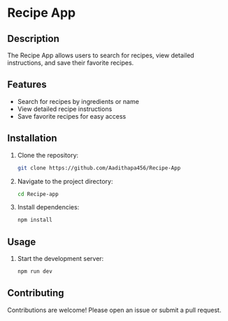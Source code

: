 # Recipe App


## Description

The Recipe App allows users to search for recipes, view detailed instructions, and save their favorite recipes.

## Features

- Search for recipes by ingredients or name
- View detailed recipe instructions
- Save favorite recipes for easy access

## Installation

1. Clone the repository:
   ```bash
   git clone https://github.com/Aadithapa456/Recipe-App
   ```
2. Navigate to the project directory:
   ```bash
   cd Recipe-app
   ```
3. Install dependencies:
   ```bash
   npm install
   ```

## Usage

1. Start the development server:
   ```bash
   npm run dev
   ```

## Contributing

Contributions are welcome! Please open an issue or submit a pull request.

